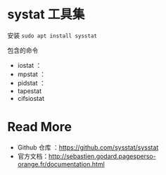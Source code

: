 # systat 工具集

安装 `sudo apt install sysstat`

包含的命令

- iostat ：
- mpstat ：
- pidstat ：
- tapestat
- cifsiostat



# Read More 

- Github 仓库 ：https://github.com/sysstat/sysstat
- 官方文档：http://sebastien.godard.pagesperso-orange.fr/documentation.html